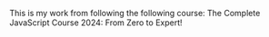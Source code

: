 This is my work from following the following course:
The Complete JavaScript Course 2024: From Zero to Expert!
